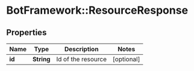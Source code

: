 # BotFramework::ResourceResponse

## Properties
Name | Type | Description | Notes
------------ | ------------- | ------------- | -------------
**id** | **String** | Id of the resource | [optional] 

